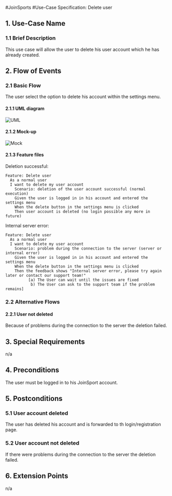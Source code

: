 #JoinSports
#Use-Case Specification: Delete user

## 1. Use-Case Name 
### 1.1 Brief Description
This use case will allow the user to delete his user account which he has already created.

## 2. Flow of Events
### 2.1 Basic Flow 
The user select the option to delete his account within the settings menu. 

#### 2.1.1 UML diagram
![UML]

#### 2.1.2 Mock-up 
![Mock]

#### 2.1.3 Feature files
<!-- ![Feature] -->

Deletion successful:
```cucumber
Feature: Delete user
  As a normal user
  I want to delete my user account
 	Scenario: deletion of the user account successful (normal execution)
    Given the user is logged in in his account and entered the settings menu
    When the delete button in the settings menu is clicked
    Then user account is deleted (no login possible any more in future)
```

Internal server error:
```cucumber
Feature: Delete user
  As a normal user
  I want to delete my user account
 	Scenario: problem during the connection to the server (server or internal error)
    Given the user is logged in in his account and entered the settings menu
    When the delete button in the settings menu is clicked
    Then the feedback shows "Internal server error, please try again later or contact our support team!"
          [a) The User can wait until the issues are fixed
           b) The User can ask to the support team if the problem remains]
```

### 2.2 Alternative Flows
#### 2.2.1 User not deleted 
Because of problems during the connection to the server the deletion failed.

## 3. Special Requirements
n/a

## 4. Preconditions
The user must be logged in to his JoinSport account.

## 5. Postconditions
### 5.1 User account deleted
The user has deleted his account and is forwarded to th login/registration page.

### 5.2	User account not deleted
If there were problems during the connection to the server the deletion failed.

## 6. Extension Points
n/a

<!-- picture links -->
[UML]: ? "UML Diagram"
[Mock]: ? "Mock-Up"
<!-- [Feature]:  "Feature file" -->
